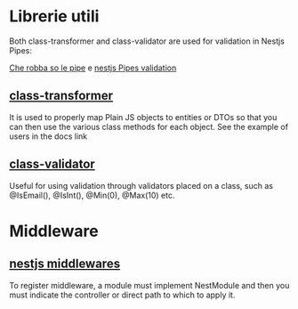 # Librerie utili
Both class-transformer and class-validator are used for validation in Nestjs Pipes:

[Che robba so le pipe](https://docs.nestjs.com/pipes) e 
[nestjs Pipes validation](https://docs.nestjs.com/techniques/validation#using-the-built-in-validationpipe)

## [class-transformer](https://www.npmjs.com/package/class-transformer)
It is used to properly map Plain JS objects to entities or DTOs so that you can then use the various class methods for each object.
See the example of users in the docs link


## [class-validator](https://www.npmjs.com/package/class-validator)
Useful for using validation through validators placed on a class, such as @IsEmail(), @IsInt(), @Min(0), @Max(10) etc.


# Middleware
## [nestjs middlewares](https://docs.nestjs.com/middleware)
To register middleware, a module must implement NestModule and then you must indicate the controller or direct path to which to apply it.

